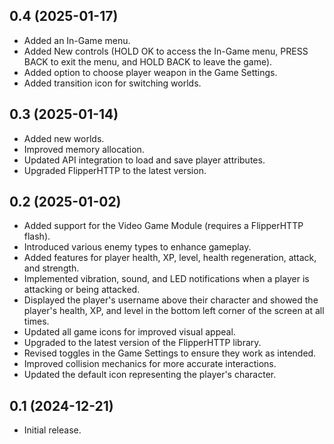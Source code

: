 ## 0.4 (2025-01-17)
- Added an In-Game menu.
- Added New controls (HOLD OK to access the In-Game menu, PRESS BACK to exit the menu, and HOLD BACK to leave the game).
- Added option to choose player weapon in the Game Settings.
- Added transition icon for switching worlds.

## 0.3 (2025-01-14)
- Added new worlds.
- Improved memory allocation.
- Updated API integration to load and save player attributes.
- Upgraded FlipperHTTP to the latest version.

## 0.2 (2025-01-02)
- Added support for the Video Game Module (requires a FlipperHTTP flash).
- Introduced various enemy types to enhance gameplay.
- Added features for player health, XP, level, health regeneration, attack, and strength.
- Implemented vibration, sound, and LED notifications when a player is attacking or being attacked.
- Displayed the player's username above their character and showed the player's health, XP, and level in the bottom left corner of the screen at all times.
- Updated all game icons for improved visual appeal.
- Upgraded to the latest version of the FlipperHTTP library.
- Revised toggles in the Game Settings to ensure they work as intended.
- Improved collision mechanics for more accurate interactions.
- Updated the default icon representing the player's character.

## 0.1 (2024-12-21)
- Initial release.
